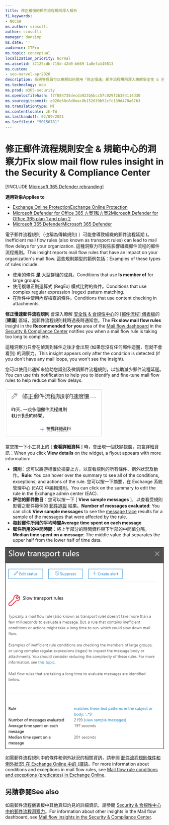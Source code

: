 ```yaml
---
title: 修正緩慢的郵件流程規則深入解析
f1.keywords:
- NOCSH
ms.author: siosulli
author: siosulli
manager: dansimp
ms.date: ''
audience: ITPro
ms.topic: conceptual
localization_priority: Normal
ms.assetid: 37125cdb-715d-42d0-b669-1a8efa140813
ms.custom:
- seo-marvel-apr2020
description: 系統管理員可以瞭解如何使用「修正慢速」郵件流程規則深入瞭解安全性 & 合規性中心，識別並修正低效或中斷的郵件流程規則， (也稱為其組織中) 的傳輸規則。
ms.technology: mdo
ms.prod: m365-security
ms.openlocfilehash: f7f084735decda922b5bcc57c029f2b384114d30
ms.sourcegitcommit: e920e68c8d0eac8b152039b52cfc139d478a67b3
ms.translationtype: MT
ms.contentlocale: zh-TW
ms.lasthandoff: 02/09/2021
ms.locfileid: "50150781"
---
```

# <a name="fix-slow-mail-flow-rules-insight-in-the-security--compliance-center"></a><span data-ttu-id="ae83f-103">修正郵件流程規則安全 & 規範中心的洞察力</span><span class="sxs-lookup"><span data-stu-id="ae83f-103">Fix slow mail flow rules insight in the Security & Compliance Center</span></span>

[!INCLUDE [Microsoft 365 Defender rebranding](../includes/microsoft-defender-for-office.md)]

<span data-ttu-id="ae83f-104">**適用對象**</span><span class="sxs-lookup"><span data-stu-id="ae83f-104">**Applies to**</span></span>
- [<span data-ttu-id="ae83f-105">Exchange Online Protection</span><span class="sxs-lookup"><span data-stu-id="ae83f-105">Exchange Online Protection</span></span>](https://go.microsoft.com/fwlink/?linkid=2148611)
- [<span data-ttu-id="ae83f-106">Microsoft Defender for Office 365 方案1和方案2</span><span class="sxs-lookup"><span data-stu-id="ae83f-106">Microsoft Defender for Office 365 plan 1 and plan 2</span></span>](https://go.microsoft.com/fwlink/?linkid=2148715)
- [<span data-ttu-id="ae83f-107">Microsoft 365 Defender</span><span class="sxs-lookup"><span data-stu-id="ae83f-107">Microsoft 365 Defender</span></span>](https://go.microsoft.com/fwlink/?linkid=2118804)

<span data-ttu-id="ae83f-108">電子郵件流程規則（也稱為傳輸規則) ）可能會導致組織的郵件流程延期 (。</span><span class="sxs-lookup"><span data-stu-id="ae83f-108">Inefficient mail flow rules (also known as transport rules) can lead to mail flow delays for your organization.</span></span> <span data-ttu-id="ae83f-109">這種洞察力可報告影響組織郵件流程的郵件流程規則。</span><span class="sxs-lookup"><span data-stu-id="ae83f-109">This insight reports mail flow rules that have an impact on your organization's mail flow.</span></span> <span data-ttu-id="ae83f-110">這些規則類型的範例包括：</span><span class="sxs-lookup"><span data-stu-id="ae83f-110">Examples of these types of rules include:</span></span>

- <span data-ttu-id="ae83f-111">使用的條件 **是** 大型群組的成員。</span><span class="sxs-lookup"><span data-stu-id="ae83f-111">Conditions that use **Is member of** for large groups.</span></span>
- <span data-ttu-id="ae83f-112">使用複雜正則運算式 (RegEx) 模式比對的條件。</span><span class="sxs-lookup"><span data-stu-id="ae83f-112">Conditions that use complex regular expression (regex) pattern matching.</span></span>
- <span data-ttu-id="ae83f-113">在附件中使用內容檢查的條件。</span><span class="sxs-lookup"><span data-stu-id="ae83f-113">Conditions that use content checking in attachments.</span></span>

<span data-ttu-id="ae83f-114">**修正慢速郵件流程規則** 會深入瞭解 [安全性 & 合規性中心](https://protection.office.com)的 [[郵件流程] 儀表板](mail-flow-insights-v2.md)的 [**建議**] 區域，當郵件流程規則耗時過長時通知您。</span><span class="sxs-lookup"><span data-stu-id="ae83f-114">The **Fix slow mail flow rules** insight in the **Recommended for you** area of the [Mail flow dashboard](mail-flow-insights-v2.md) in the [Security & Compliance Center](https://protection.office.com) notifies you when a mail flow rule is taking too long to complete.</span></span>

<span data-ttu-id="ae83f-115">這種洞察力只會在偵測到條件之後才會出現 (如果您沒有任何郵件迴圈，您就不會看到) 的洞察力。</span><span class="sxs-lookup"><span data-stu-id="ae83f-115">This insight appears only after the condition is detected (if you don't have any mail loops, you won't see the insight).</span></span>

<span data-ttu-id="ae83f-116">您可以使用此通知來協助您識別及微調郵件流程規則，以協助減少郵件流程延遲。</span><span class="sxs-lookup"><span data-stu-id="ae83f-116">You can use this notification to help you to identify and fine-tune mail flow rules to help reduce mail flow delays.</span></span>

![修正郵件流程儀表板中為您推薦的郵件流程規則的速度](../../media/mfi-fix-slow-mail-flow-rules.png)

<span data-ttu-id="ae83f-118">當您按一下小工具上的 [ **查看詳細資料** ] 時，會出現一個快顯視窗，包含詳細資訊：</span><span class="sxs-lookup"><span data-stu-id="ae83f-118">When you click **View details** on the widget, a flyout appears with more information:</span></span>

- <span data-ttu-id="ae83f-119">**規則**：您可以將游標置於摘要上方，以查看規則的所有條件、例外狀況及動作。</span><span class="sxs-lookup"><span data-stu-id="ae83f-119">**Rule**: You can hover over the summary to see all of the conditions, exceptions, and actions of the rule.</span></span> <span data-ttu-id="ae83f-120">您可以按一下摘要，在 Exchange 系統管理中心 (EAC) 中編輯規則。</span><span class="sxs-lookup"><span data-stu-id="ae83f-120">You can click on the summary to edit the rule in the Exchange admin center (EAC).</span></span>
- <span data-ttu-id="ae83f-121">**評估的郵件數目**：您可以按一下 [ **View sample messages** ]，以查看受規則影響之郵件範例的 [郵件追蹤](message-trace-scc.md) 結果。</span><span class="sxs-lookup"><span data-stu-id="ae83f-121">**Number of messages evaluated**: You can click **View sample messages** to see the [message trace](message-trace-scc.md) results for a sample of the messages that were affected by the rule.</span></span>
- <span data-ttu-id="ae83f-122">**每封郵件所用的平均時間**</span><span class="sxs-lookup"><span data-stu-id="ae83f-122">**Average time spent on each message**</span></span>
- <span data-ttu-id="ae83f-123">**郵件所用的中間時間**：將上半部分的時間資料與下半部的中間值分隔。</span><span class="sxs-lookup"><span data-stu-id="ae83f-123">**Median time spent on a message**: The middle value that separates the upper half from the lower half of time data.</span></span>

![在修正慢速郵件流程規則真知灼見上，按一下 [查看詳細資料] 後出現的詳細資料浮出控制項](../../media/mfi-fix-slow-mail-flow-rules-details.png)

<span data-ttu-id="ae83f-125">如需郵件流程規則中的條件和例外狀況的相關資訊，請參閱 [郵件流程規則條件和例外狀況) 在 Exchange Online 中的 (謂語](https://docs.microsoft.com/Exchange/security-and-compliance/mail-flow-rules/conditions-and-exceptions)。</span><span class="sxs-lookup"><span data-stu-id="ae83f-125">For more information about conditions and exceptions in mail flow rules, see [Mail flow rule conditions and exceptions (predicates) in Exchange Online](https://docs.microsoft.com/Exchange/security-and-compliance/mail-flow-rules/conditions-and-exceptions).</span></span>

## <a name="see-also"></a><span data-ttu-id="ae83f-126">另請參閱</span><span class="sxs-lookup"><span data-stu-id="ae83f-126">See also</span></span>

<span data-ttu-id="ae83f-127">如需郵件流程儀表板中其他真知灼見的詳細資訊，請參閱 [Security & 合規性中心中的郵件流程洞察力](mail-flow-insights-v2.md)。</span><span class="sxs-lookup"><span data-stu-id="ae83f-127">For information about other insights in the Mail flow dashboard, see [Mail flow insights in the Security & Compliance Center](mail-flow-insights-v2.md).</span></span>
